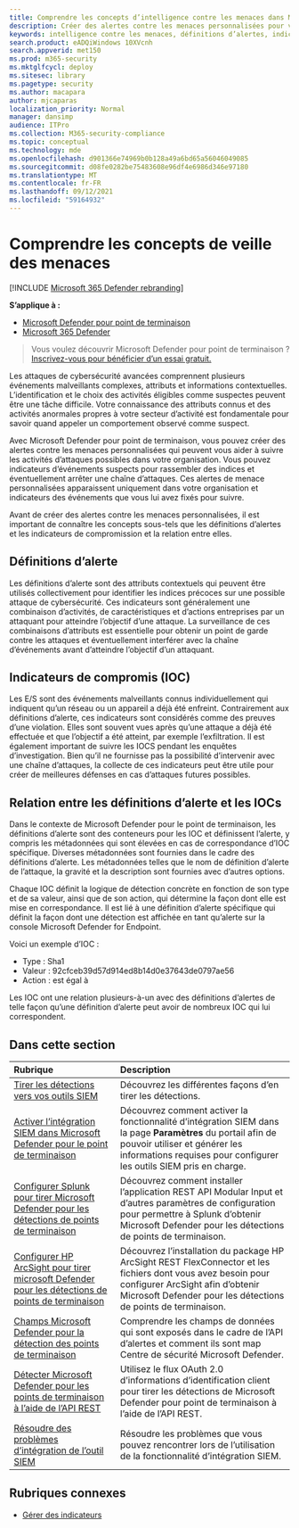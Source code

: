```yaml
---
title: Comprendre les concepts d’intelligence contre les menaces dans Microsoft Defender pour point de terminaison
description: Créer des alertes contre les menaces personnalisées pour votre organisation et découvrir les concepts liés à l’intelligence des menaces dans Microsoft Defender for Endpoint
keywords: intelligence contre les menaces, définitions d’alertes, indicateurs de compromis, ioc
search.product: eADQiWindows 10XVcnh
search.appverid: met150
ms.prod: m365-security
ms.mktglfcycl: deploy
ms.sitesec: library
ms.pagetype: security
ms.author: macapara
author: mjcaparas
localization_priority: Normal
manager: dansimp
audience: ITPro
ms.collection: M365-security-compliance
ms.topic: conceptual
ms.technology: mde
ms.openlocfilehash: d901366e74969b0b128a49a6bd65a56046049085
ms.sourcegitcommit: d08fe0282be75483608e96df4e6986d346e97180
ms.translationtype: MT
ms.contentlocale: fr-FR
ms.lasthandoff: 09/12/2021
ms.locfileid: "59164932"
---
```

# <a name="understand-threat-intelligence-concepts"></a>Comprendre les concepts de veille des menaces

[!INCLUDE [Microsoft 365 Defender rebranding](../../includes/microsoft-defender.md)]

**S’applique à :**
- [Microsoft Defender pour point de terminaison](https://go.microsoft.com/fwlink/?linkid=2154037)
- [Microsoft 365 Defender](https://go.microsoft.com/fwlink/?linkid=2118804)



> Vous voulez découvrir Microsoft Defender pour point de terminaison ? [Inscrivez-vous pour bénéficier d’un essai gratuit.](https://signup.microsoft.com/create-account/signup?products=7f379fee-c4f9-4278-b0a1-e4c8c2fcdf7e&ru=https://aka.ms/MDEp2OpenTrial?ocid=docs-wdatp-threatindicator-abovefoldlink)

Les attaques de cybersécurité avancées comprennent plusieurs événements malveillants complexes, attributs et informations contextuelles. L’identification et le choix des activités éligibles comme suspectes peuvent être une tâche difficile. Votre connaissance des attributs connus et des activités anormales propres à votre secteur d’activité est fondamentale pour savoir quand appeler un comportement observé comme suspect.

Avec Microsoft Defender pour point de terminaison, vous pouvez créer des alertes contre les menaces personnalisées qui peuvent vous aider à suivre les activités d’attaques possibles dans votre organisation. Vous pouvez indicateurs d’événements suspects pour rassembler des indices et éventuellement arrêter une chaîne d’attaques. Ces alertes de menace personnalisées apparaissent uniquement dans votre organisation et indicateurs des événements que vous lui avez fixés pour suivre.

Avant de créer des alertes contre les menaces personnalisées, il est important de connaître les concepts sous-tels que les définitions d’alertes et les indicateurs de compromission et la relation entre elles.

## <a name="alert-definitions"></a>Définitions d’alerte
Les définitions d’alerte sont des attributs contextuels qui peuvent être utilisés collectivement pour identifier les indices précoces sur une possible attaque de cybersécurité. Ces indicateurs sont généralement une combinaison d’activités, de caractéristiques et d’actions entreprises par un attaquant pour atteindre l’objectif d’une attaque. La surveillance de ces combinaisons d’attributs est essentielle pour obtenir un point de garde contre les attaques et éventuellement interférer avec la chaîne d’événements avant d’atteindre l’objectif d’un attaquant.

## <a name="indicators-of-compromise-ioc"></a>Indicateurs de compromis (IOC)
Les E/S sont des événements malveillants connus individuellement qui indiquent qu’un réseau ou un appareil a déjà été enfreint. Contrairement aux définitions d’alerte, ces indicateurs sont considérés comme des preuves d’une violation. Elles sont souvent vues après qu’une attaque a déjà été effectuée et que l’objectif a été atteint, par exemple l’exfiltration. Il est également important de suivre les IOCS pendant les enquêtes d’investigation. Bien qu’il ne fournisse pas la possibilité d’intervenir avec une chaîne d’attaques, la collecte de ces indicateurs peut être utile pour créer de meilleures défenses en cas d’attaques futures possibles.

## <a name="relationship-between-alert-definitions-and-iocs"></a>Relation entre les définitions d’alerte et les IOCs
Dans le contexte de Microsoft Defender pour le point de terminaison, les définitions d’alerte sont des conteneurs pour les IOC et définissent l’alerte, y compris les métadonnées qui sont élevées en cas de correspondance d’IOC spécifique. Diverses métadonnées sont fournies dans le cadre des définitions d’alerte. Les métadonnées telles que le nom de définition d’alerte de l’attaque, la gravité et la description sont fournies avec d’autres options.

Chaque IOC définit la logique de détection concrète en fonction de son type et de sa valeur, ainsi que de son action, qui détermine la façon dont elle est mise en correspondance. Il est lié à une définition d’alerte spécifique qui définit la façon dont une détection est affichée en tant qu’alerte sur la console Microsoft Defender for Endpoint.

Voici un exemple d’IOC :
- Type : Sha1
- Valeur : 92cfceb39d57d914ed8b14d0e37643de0797ae56
- Action : est égal à

Les IOC ont une relation plusieurs-à-un avec des définitions d’alertes de telle façon qu’une définition d’alerte peut avoir de nombreux IOC qui lui correspondent.

## <a name="in-this-section"></a>Dans cette section

Rubrique | Description
:---|:---
[Tirer les détections vers vos outils SIEM](configure-siem.md)| Découvrez les différentes façons d’en tirer les détections.
[Activer l’intégration SIEM dans Microsoft Defender pour le point de terminaison](enable-siem-integration.md)| Découvrez comment activer la fonctionnalité d’intégration SIEM dans la page **Paramètres** du portail afin de pouvoir utiliser et générer les informations requises pour configurer les outils SIEM pris en charge.
[Configurer Splunk pour tirer Microsoft Defender pour les détections de points de terminaison](configure-siem.md)| Découvrez comment installer l’application REST API Modular Input et d’autres paramètres de configuration pour permettre à Splunk d’obtenir Microsoft Defender pour les détections de points de terminaison.
[Configurer HP ArcSight pour tirer microsoft Defender pour les détections de points de terminaison](configure-arcsight.md)| Découvrez l’installation du package HP ArcSight REST FlexConnector et les fichiers dont vous avez besoin pour configurer ArcSight afin d’obtenir Microsoft Defender pour les détections de points de terminaison.
[Champs Microsoft Defender pour la détection des points de terminaison](api-portal-mapping.md) | Comprendre les champs de données qui sont exposés dans le cadre de l’API d’alertes et comment ils sont map Centre de sécurité Microsoft Defender.
[Détecter Microsoft Defender pour les points de terminaison à l’aide de l’API REST](pull-alerts-using-rest-api.md) | Utilisez le flux OAuth 2.0 d’informations d’identification client pour tirer les détections de Microsoft Defender pour point de terminaison à l’aide de l’API REST.
[Résoudre des problèmes d’intégration de l’outil SIEM](troubleshoot-siem.md) | Résoudre les problèmes que vous pouvez rencontrer lors de l’utilisation de la fonctionnalité d’intégration SIEM.



## <a name="related-topics"></a>Rubriques connexes
- [Gérer des indicateurs](manage-indicators.md)
